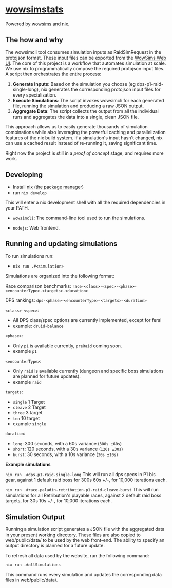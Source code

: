 <h1> <a href="https://wowsimstats.com">wowsimstats</a></h1>

Powered by [wowsims](https://github.com/wowsims/mop) and
[nix](https://nixos.org/guides/how-nix-works/).

## The how and why

The wowsimcli tool consumes simulation inputs as RaidSimRequest in the protojson
format. These input files can be exported from the
[WowSims Web UI](https://wowsims.com). The core of this project is a workflow
that automates simulation at scale. We use nix to programmatically compose the
required protojson input files. A script then orchestrates the entire process:

1. **Generate Inputs**: Based on the simulation you choose (eg
   dps-p1-raid-single-long), nix generates the corresponding protojson input
   files for every specialisation.
2. **Execute Simulations**: The script invokes wowsimcli for each generated
   file, running the simulation and producing a raw JSON output.
3. **Aggregate Data**: The script collects the output from all the individual
   runs and aggregates the data into a single, clean JSON file.

This approach allows us to easily generate thousands of simulation combinations
while also leveraging the powerful caching and parallelization features of the
nix build system. If a simulation's input hasn't changed, nix can use a cached
result instead of re-running it, saving significant time.

Right now the project is still in a _proof of concept_ stage, and requires more
work.

## Developing

- Install [nix (the package manager)](https://nixos.org/download/)
- run `nix develop`

This will enter a nix development shell with all the required dependencies in
your PATH.

- `wowsimcli`: The command-line tool used to run the simulations.

- `nodejs`: Web frontend.

## Running and updating simulations

To run simulations run:

- `nix run .#<simulation>`

Simulations are organized into the following format:

Race comparison benchmarks:
`race-<class>-<spec>-<phase>-<encounterType>-<targets>-<duration>`

DPS rankings: `dps-<phase>-<encounterType>-<targets>-<duration>`

`<class>-<spec>`:

- All DPS class/spec options are currently implemented, except for feral
- example: `druid-balance`

`<phase>`:

- Only `p1` is available currently, `preRaid` coming soon.
- example `p1`

`<encounterType>`:

- Only `raid` is available currently (dungeon and specific boss simulations are
  planned for future updates).
- example `raid`

`targets`:

- `single` 1 Target
- `cleave` 2 Target
- `three` 3 target
- `ten` 10 target
- example `single`

`duration`:

- `long`: 300 seconds, with a 60s variance (`300s ±60s`)
- `short`: 120 seconds, with a 30s variance (`120s ±30s`)
- `burst`: 30 seconds, with a 10s variance (`30s ±10s`)

**Example simulations**

`nix run .#dps-p1-raid-single-long` This will run all dps specs in P1 bis gear,
against 1 default raid boss for 300s 60s +/-, for 10,000 iterations each.

`nix run .#race-paladin-retribution-p1-raid-cleave-burst` This will run
simulations for all Retribution's playable races, against 2 default raid boss
targets, for 30s 10s +/-, for 10,000 iterations each.

## Simulation Output

Running a simulation script generates a JSON file with the aggregated data in
your present working directory. These files are also copied to web/public/data/
to be used by the web front-end. The ability to specify an output directory is
planned for a future update.

To refresh all data used by the website, run the following command:

`nix run .#allSimulations`

This command runs every simulation and updates the corresponding data files in
web/public/data/.
